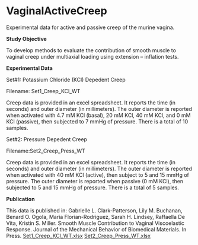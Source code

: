 # VaginalActiveCreep
Experimental data for active and passive creep of the murine vagina.

**Study Objective**

To develop methods to evaluate the contribution of smooth muscle to vaginal creep under multiaxial loading using extension – inflation tests.

**Experimental Data** 

Set#1: Potassium Chloride (KCl) Depedent Creep

Filename: Set1_Creep_KCl_WT

Creep data is provided in an excel spreadsheet. It reports the time (in seconds) and outer diameter (in millimeters). The  outer diameter is reported when activated with 4.7 mM KCl (basal), 20 mM KCl, 40 mM KCl, and 0 mM KCl (passive), then subjected to 7 mmHg of pressure. There is a total of 10 samples.

Set#2: Pressure Depedent Creep

Filename:Set2_Creep_Press_WT

Creep data is provided in an excel spreadsheet. It reports the time (in seconds) and outer diameter (in millimeters). The  outer diameter is reported when activated with 40 mM KCl (active), then subject to 5 and 15 mmHg of pressure. The  outer diameter is reported when  passive (0 mM KCl), then subjected to 5 and 15 mmHg of pressure. There is a total of 5 samples.

**Publication**

This data is published in:
Gabrielle L. Clark-Patterson, Lily M. Buchanan, Benard O. Ogola, Maria Florian-Rodriguez, Sarah H. Lindsey, Raffaella De Vita, Kristin S. Miller. Smooth Muscle Contribution to Vaginal Viscoelastic Response. Journal of the Mechanical Behavior of Biomedical Materials. In Press. 
[Set1_Creep_KCl_WT.xlsx](https://github.com/bgandrlab/VaginalActiveCreep/files/10574080/Set1_Creep_KCl_WT.xlsx)
[Set2_Creep_Press_WT.xlsx](https://github.com/bgandrlab/VaginalActiveCreep/files/10574082/Set2_Creep_Press_WT.xlsx)
